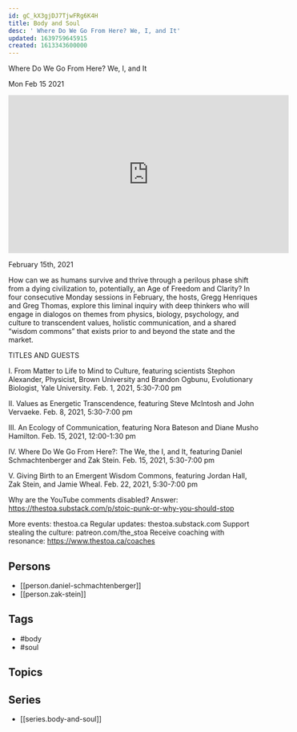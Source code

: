 ```yaml
---
id: gC_kX3gjDJ7TjwFRg6K4H
title: Body and Soul
desc: ' Where Do We Go From Here? We, I, and It'
updated: 1639759645915
created: 1613343600000
---
```



 Where Do We Go From Here? We, I, and It

Mon Feb 15 2021

<iframe width="560" height="315" src="https://www.youtube.com/embed/weZqeVh2Exs" title="Body and Soul: Where Do We Go From Here? We, I, and It w/ Daniel Schmachtenberger and Zak Stein" frameborder="0" allow="accelerometer; autoplay; clipboard-write; encrypted-media; gyroscope; picture-in-picture" allowfullscreen ></iframe>

February 15th, 2021

How can we as humans survive and thrive through a perilous phase shift from a dying civilization to, potentially, an Age of Freedom and Clarity? In four consecutive Monday sessions in February, the hosts, Gregg Henriques and Greg Thomas, explore this liminal inquiry with deep thinkers who will engage in dialogos on themes from physics, biology, psychology, and culture to transcendent values, holistic communication, and a shared “wisdom commons” that exists prior to and beyond the state and the market.

TITLES AND GUESTS

I. From Matter to Life to Mind to Culture, featuring scientists Stephon Alexander, Physicist, Brown University and Brandon Ogbunu, Evolutionary Biologist, Yale University. Feb. 1, 2021, 5:30​​-7:00 pm

II. Values as Energetic Transcendence, featuring Steve McIntosh and John Vervaeke. Feb. 8, 2021, 5:30​​-7:00 pm

III. An Ecology of Communication, featuring Nora Bateson and Diane Musho Hamilton. Feb. 15, 2021, 12:00​​-1:30 pm

IV. Where Do We Go From Here?: The We, the I, and It, featuring Daniel Schmachtenberger and Zak Stein. Feb. 15, 2021, 5:30​​-7:00 pm

V. Giving Birth to an Emergent Wisdom Commons, featuring Jordan Hall, Zak Stein, and Jamie Wheal. Feb. 22, 2021, 5:30​​-7:00 pm

Why are the YouTube comments disabled? Answer: https://thestoa.substack.com/p/stoic-punk-or-why-you-should-stop

More events: thestoa.ca
Regular updates: thestoa.substack.com
Support stealing the culture: patreon.com/the_stoa
Receive coaching with resonance: https://www.thestoa.ca/coaches

## Persons

- [[person.daniel-schmachtenberger]]
- [[person.zak-stein]]

## Tags

- #body
- #soul

## Topics



## Series

- [[series.body-and-soul]]

